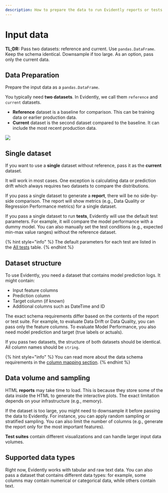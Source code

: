 ```yaml
---
description: How to prepare the data to run Evidently reports or tests.
---
```


# Input data

**TL;DR:** Pass two datasets: reference and current. Use `pandas.DataFrame`. Keep the schema identical. Downsample if too large. As an option, pass only the current data.

## Data Preparation

Prepare the input data as a `pandas.DataFrame`.

You typically need **two datasets**. In Evidently, we call them `reference` and `current` datasets.

* **Reference** dataset is a baseline for comparison. This can be training data or earlier production data.
* **Current** dataset is the second dataset compared to the baseline. It can include the most recent production data.

![](<../.gitbook/assets/two\_datasets\_classification (1) (2).png>)

## Single dataset

If you want to use a **single** dataset without reference, pass it as the **current** dataset.

It will work in most cases. One exception is calculating data or prediction drift which always requires two datasets to compare the distributions.

If you pass a single dataset to generate a **report**, there will be no side-by-side comparison. The report will show metrics (e.g., Data Quality or Regression Performance metrics) for a single dataset.

If you pass a single dataset to run **tests**, Evidently will use the default test parameters. For example, it will compare the model performance with a dummy model. You can also manually set the test conditions (e.g., expected min-max value ranges) without the reference dataset.

{% hint style="info" %}
The default parameters for each test are listed in the [All tests](../reference/all-tests.md) table.
{% endhint %}

## Dataset structure

To use Evidently, you need a dataset that contains model prediction logs. It might contain:

* Input feature columns
* Prediction column
* Target column (if known)
* Additional columns such as DateTime and ID

The exact schema requirements differ based on the contents of the report or test suite. For example, to evaluate Data Drift or Data Quality, you can pass only the feature columns. To evaluate Model Performance, you also need model prediction and target (true labels or actuals).

If you pass two datasets, the structure of both datasets should be identical. All column names should be `string`.

{% hint style="info" %}
You can read more about the data schema requirements in the [column mapping section](column-mapping.md).
{% endhint %}

## Data volume and sampling

HTML **reports** may take time to load. This is because they store some of the data inside the HTML to generate the interactive plots. The exact limitation depends on your infrastructure (e.g., memory).

If the dataset is too large, you might need to downsample it before passing the data to Evidently. For instance, you can apply random sampling or stratified sampling. You can also limit the number of columns (e.g., generate the report only for the most important features).

**Test suites** contain different visualizations and can handle larger input data volumes.

## Supported data types

Right now, Evidently works with tabular and raw text data. You can also pass a dataset that contains different data types: for example, some columns may contain numerical or categorical data, while others contain text.
